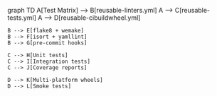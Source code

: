 graph TD
A[Test Matrix] --> B[reusable-linters.yml]
A --> C[reusable-tests.yml]
A --> D[reusable-cibuildwheel.yml]

    B --> E[flake8 + wemake]
    B --> F[isort + yamllint]
    B --> G[pre-commit hooks]

    C --> H[Unit tests]
    C --> I[Integration tests]
    C --> J[Coverage reports]

    D --> K[Multi-platform wheels]
    D --> L[Smoke tests]
